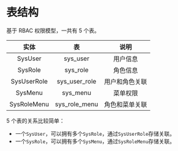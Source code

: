 

# 表结构
基于 RBAC 权限模型，一共有 5 个表。

| 实体         | 表             | 说明 |
| :--: | :--: | :--: |
| SysUser      | sys_user	      | 用户信息 |
| SysRole      | sys_role	      | 角色信息 |
| SysUserRole  | sys_user_role	| 用户和角色关联 |
| SysMenu      | sys_menu	      | 菜单权限 |
| SysRoleMenu  | sys_role_menu	| 角色和菜单关联 |

5 个表的关系比较简单：
* 一个`SysUser`，可以拥有多个`SysRole`，通过`SysUserRole`存储关联。
* 一个`SysRole`，可以拥有多个`SysMenu`，通过`SysRoleMenu`存储关联。


